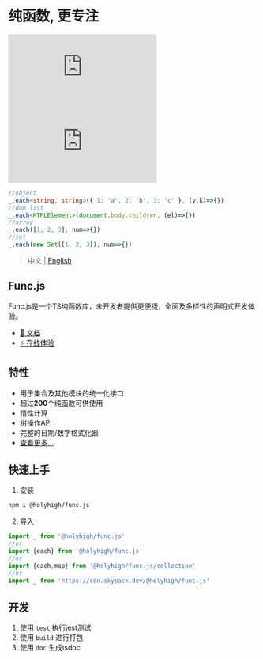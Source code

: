 # 纯函数, 更专注
![npm](https://img.shields.io/npm/v/@holyhigh/func.js?style=plastic)
![NPM](https://img.shields.io/npm/l/@holyhigh/func.js)

```ts
//object
_.each<string, string>({ 1: 'a', 2: 'b', 3: 'c' }, (v,k)=>{})
//dom list
_.each<HTMLElement>(document.body.children, (el)=>{})
//array
_.each([1, 2, 3], num=>{})
//set
_.each(new Set([1, 2, 3]), num=>{})
```

> 中文 | [English](./README.md)

## Func.js
Func.js是一个TS纯函数库，未开发者提供更便捷，全面及多样性的声明式开发体验。

- [📑 文档](https://holyhigh2.github.io/func.js/)
- [⚡ 在线体验](https://stackblitz.com/edit/func-js?file=index.ts)

## 特性
- 用于集合及其他模块的统一化接口
- 超过**200**个纯函数可供使用
- 惰性计算
- 树操作API
- 完整的日期/数字格式化器
- [查看更多...](https://holyhigh2.github.io/func.js/api/readme/)

## 快速上手
1. 安装
```sh
npm i @holyhigh/func.js
```
2. 导入
```ts
import _ from '@holyhigh/func.js'
//or
import {each} from '@holyhigh/func.js'
//or
import {each,map} from '@holyhigh/func.js/collection'
//or
import _ from 'https://cdn.skypack.dev/@holyhigh/func.js'
```

## 开发
1. 使用 `test` 执行jest测试 
2. 使用 `build` 进行打包
3. 使用 `doc` 生成tsdoc